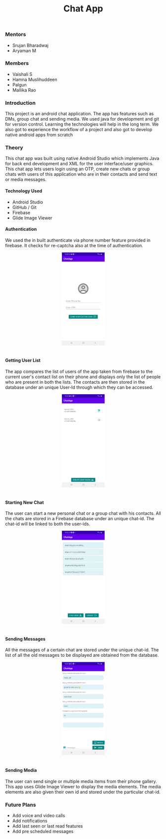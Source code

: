 ﻿---
layout: post
title: "Chat App"
description: "Build a basic Chat App"
categories: envision
thumbnail: ""
gmeet: "https://meet.google.com/vii-uwhk-yac"
---

### Mentors

- Srujan Bharadwaj
- Aryaman M

### Members

- Vaishali S
- Hamna Muslihuddeen
- Palgun
- Mallika Rao

### Introduction

This project is an android chat application. The app has features such as DMs, group chat and sending media.
We used java for development and git for version control.
 Learning the technologies will help in the long term. We also got to experience the workflow of a project and also got to develop native android apps from scratch

### Theory

This chat app was built using native Android Studio which implements Java for back end development and XML for the user interface/user graphics.
This chat app lets users login using an OTP, create new chats or group chats with users of this application who are in their contacts and send text or media messages.

#### Technology Used

- Android Studio
- GitHub / Git
- Firebase
- Glide Image Viewer

#### Authentication

We used the in built authenticate via phone number feature provided in firebase. It checks for re-captcha also at the time of authentication.
<br>
<center>
<img src ="https://raw.githubusercontent.com/Vaish-922/ChatApp-Envision-1/master/Screenshots/Login.jpeg " height = "300">
</center>
<br>

#### Getting User List

The app compares the list of users of the app taken from firebase to the current user's contact list on their phone and displays only the list of people who are present in both the lists. The contacts are then stored in the database under an unique User-Id through which they can be accessed.
<br>
<center>
<img src ="https://raw.githubusercontent.com/Vaish-922/ChatApp-Envision-1/master/Screenshots/Contacts.jpeg" height = "300">
</center>
<br>

#### Starting New Chat

The user can start a new personal chat or a group chat with his contacts. All the chats are stored in a Firebase database under an unique chat-id. The chat-id will be linked to both the user-ids.
<br>
<center>
<img src ="https://raw.githubusercontent.com/Vaish-922/ChatApp-Envision-1/master/Screenshots/ChatList.jpeg" height = "300">
</center>
<br>

#### Sending Messages

All the messages of a certain chat are stored under the unique chat-id. The list of all the old messages to be displayed are obtained from the database.
<br>
<center>
<img src ="https://raw.githubusercontent.com/Vaish-922/ChatApp-Envision-1/master/Screenshots/Chat.jpeg" height = "300">
</center>
<br>

#### Sending Media

The user can send single or multiple media items from their phone gallery. This app uses Glide Image Viewer to display the media elements. The media elements are also given their own id and stored under the particular chat-id.

### Future Plans

- Add voice and video calls
- Add notifications
- Add last seen or last read features
- Add pre scheduled messages
